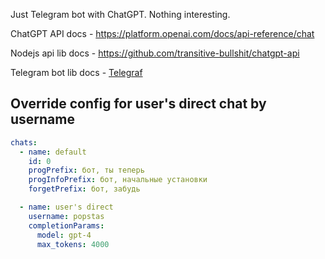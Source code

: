 Just Telegram bot with ChatGPT. Nothing interesting.

ChatGPT API docs - https://platform.openai.com/docs/api-reference/chat

Nodejs api lib docs - https://github.com/transitive-bullshit/chatgpt-api

Telegram bot lib docs - [Telegraf](https://github.com/feathers-studio/telegraf-docs)

## Override config for user's direct chat by username
```yml
chats:
  - name: default
    id: 0
    progPrefix: бот, ты теперь
    progInfoPrefix: бот, начальные установки
    forgetPrefix: бот, забудь

  - name: user's direct
    username: popstas
    completionParams:
      model: gpt-4
      max_tokens: 4000
```